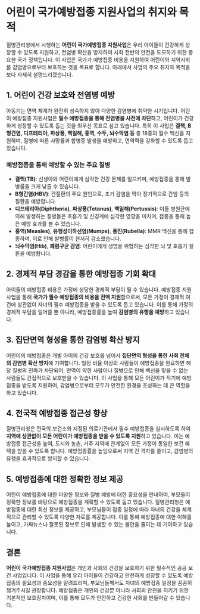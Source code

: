 # 어린이 국가예방접종 지원사업의 취지와 목적

질병관리청에서 시행하는 **어린이 국가예방접종 지원사업**은 우리 아이들이 건강하게 성장할 수 있도록 지원하고, 전염병 확산을 방지하여 사회 전반의 안전을 도모하기 위한 중요한 국가 정책입니다. 이 사업은 국가가 예방접종 비용을 지원하여 어린이와 지역사회를 감염병으로부터 보호하는 것을 목표로 합니다. 아래에서 사업의 주요 취지와 목적을 보다 자세히 설명드리겠습니다.

## 1. 어린이 건강 보호와 전염병 예방

아동기는 면역 체계가 완전히 성숙하지 않아 다양한 감염병에 취약한 시기입니다. 어린이 예방접종 지원사업은 **필수 예방접종을 통해 전염병을 사전에 차단**하고, 어린이가 건강하게 성장할 수 있도록 돕는 것을 최우선 목표로 삼고 있습니다. 특히 이 사업은 **결핵, B형간염, 디프테리아, 파상풍, 백일해, 홍역, 수두, 뇌수막염 등** 총 18종의 필수 백신을 지원하며, 질병에 따른 사망률과 합병증 발생을 예방하고, 면역력을 강화할 수 있도록 돕고 있습니다.

### 예방접종을 통해 예방할 수 있는 주요 질병

- **결핵(TB)**: 신생아와 어린이에게 심각한 건강 문제를 일으키며, 예방접종을 통해 발병률을 크게 낮출 수 있습니다.
- **B형간염(HBV)**: 간질환의 주요 원인으로, 초기 감염을 막아 장기적으로 간암 등의 질환을 예방합니다.
- **디프테리아(Diphtheria)**, **파상풍(Tetanus)**, **백일해(Pertussis)**: 이들 병원균에 의해 발생하는 질병들은 호흡기 및 신경계에 심각한 영향을 미치며, 접종을 통해 높은 예방 효과를 볼 수 있습니다.
- **홍역(Measles)**, **유행성이하선염(Mumps)**, **풍진(Rubella)**: MMR 백신을 통해 접종하며, 이로 인해 발병률이 현저히 감소했습니다.
- **뇌수막염(Hib)**, **폐렴구균 감염**: 어린이에게 생명을 위협하는 심각한 뇌 및 호흡기 질환을 예방합니다.

## 2. 경제적 부담 경감을 통한 예방접종 기회 확대

아이들의 예방접종 비용은 가정에 상당한 경제적 부담이 될 수 있습니다. 예방접종 지원사업을 통해 **국가가 필수 예방접종의 비용을 전액 지원**함으로써, 모든 가정이 경제적 여건에 상관없이 자녀의 필수 예방접종을 받을 수 있도록 돕고 있습니다. 이를 통해 가정의 경제적 부담을 덜어줄 뿐 아니라, 예방접종률을 높여 **감염병의 유행을 예방**하고 있습니다.

## 3. 집단면역 형성을 통한 감염병 확산 방지

어린이의 예방접종은 개별 아이의 건강 보호를 넘어서 **집단면역 형성을 통한 사회 전체의 감염병 확산 방지**에 기여합니다. 일정 비율 이상의 사람들이 예방접종을 완료하면 해당 질병의 전파가 차단되어, 면역이 약한 사람이나 질병으로 인해 백신을 맞을 수 없는 사람들도 간접적으로 보호받을 수 있습니다. 이 사업을 통해 모든 어린이가 적기에 예방접종을 받도록 지원하여, 감염병으로부터 모두가 안전한 환경을 조성하는 데 큰 역할을 하고 있습니다.

## 4. 전국적 예방접종 접근성 향상

질병관리청은 전국의 보건소와 지정된 의료기관에서 필수 예방접종을 실시하도록 하여 **지역에 상관없이 모든 어린이가 예방접종을 받을 수 있도록 지원**하고 있습니다. 이는 예방접종 접근성을 높여, 도시와 농촌, 거주 지역에 관계없이 모든 가정이 동일한 보건 혜택을 받을 수 있도록 합니다. 예방접종률을 높임으로써 지역 간 격차를 줄이고, 감염병의 유행을 효과적으로 방지할 수 있습니다.

## 5. 예방접종에 대한 정확한 정보 제공

어린이 예방접종에 대한 다양한 정보와 질병 예방에 대한 중요성을 안내하여, 부모들이 정확한 정보를 바탕으로 예방접종을 계획할 수 있도록 돕고 있습니다. 질병관리청은 예방접종에 대한 최신 정보를 제공하고, 부모님들이 접종 일정에 따라 자녀의 건강을 체계적으로 관리할 수 있도록 다양한 자료를 제공합니다. 이를 통해 예방접종에 대한 이해를 높이고, 가짜뉴스나 잘못된 정보로 인해 발생할 수 있는 불안을 줄이는 데 기여하고 있습니다.

## 결론

**어린이 국가예방접종 지원사업**은 개인과 사회의 건강을 보호하기 위한 필수적인 공공 보건 사업입니다. 이 사업을 통해 우리 아이들이 건강하고 안전하게 성장할 수 있도록 예방접종의 필요성과 중요성을 알려드리며, 부모님들께서도 자녀의 예방접종 일정을 꼼꼼히 챙겨주시길 권장합니다. 예방접종은 개인의 건강뿐 아니라 사회의 안전을 지키기 위한 기본적인 보호장치이며, 이를 통해 모두가 안전하고 건강한 사회를 만들어갈 수 있습니다.
